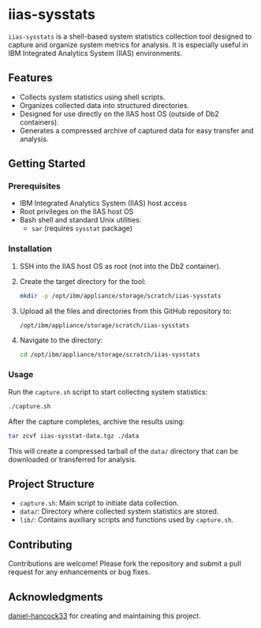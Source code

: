 # iias-sysstats

`iias-sysstats` is a shell-based system statistics collection tool designed to capture and organize system metrics for analysis. It is especially useful in IBM Integrated Analytics System (IIAS) environments.

## Features

- Collects system statistics using shell scripts.
- Organizes collected data into structured directories.
- Designed for use directly on the IIAS host OS (outside of Db2 containers).
- Generates a compressed archive of captured data for easy transfer and analysis.

## Getting Started

### Prerequisites

- IBM Integrated Analytics System (IIAS) host access
- Root privileges on the IIAS host OS
- Bash shell and standard Unix utilities:
  - `sar` (requires `sysstat` package)

### Installation

1. SSH into the IIAS host OS as root (not into the Db2 container).

2. Create the target directory for the tool:

   ```bash
   mkdir -p /opt/ibm/appliance/storage/scratch/iias-sysstats
   ```

3. Upload all the files and directories from this GitHub repository to:

   ```
   /opt/ibm/appliance/storage/scratch/iias-sysstats
   ```

4. Navigate to the directory:

   ```bash
   cd /opt/ibm/appliance/storage/scratch/iias-sysstats
   ```

### Usage

Run the `capture.sh` script to start collecting system statistics:

```bash
./capture.sh
```

After the capture completes, archive the results using:

```bash
tar zcvf iias-sysstat-data.tgz ./data
```

This will create a compressed tarball of the `data/` directory that can be downloaded or transferred for analysis.

## Project Structure

- `capture.sh`: Main script to initiate data collection.
- `data/`: Directory where collected system statistics are stored.
- `lib/`: Contains auxiliary scripts and functions used by `capture.sh`.

## Contributing

Contributions are welcome! Please fork the repository and submit a pull request for any enhancements or bug fixes.

## Acknowledgments

[daniel-hancock33](https://github.com/daniel-hancock33) for creating and maintaining this project.
